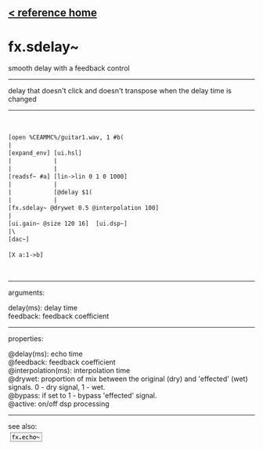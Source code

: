 [< reference home](ceammc_lib.html)
---

# fx.sdelay~


smooth delay with a feedback control

---

delay that doesn&#39;t click and doesn&#39;t transpose when the delay time is
            changed
<br>


---


```


[open %CEAMMC%/guitar1.wav, 1 #b(
|
[expand_env] [ui.hsl]
|            |
|            |
[readsf~ #a] [lin->lin 0 1 0 1000]
|            |
|            [@delay $1(
|            |
[fx.sdelay~ @drywet 0.5 @interpolation 100]
|
[ui.gain~ @size 120 16]  [ui.dsp~]
|\
[dac~]

[X a:1->b]

            
```

---
arguments:

delay(ms): 
            delay time<br>
feedback: feedback
            coefficient<br>

---
properties:

@delay(ms): echo time<br>
@feedback: feedback
            coefficient<br>
@interpolation(ms): interpolation time<br>
@drywet: proportion
            of mix between the original (dry) and &#39;effected&#39; (wet) signals. 0 - dry signal, 1 -
            wet.<br>
@bypass: if set to 1 - bypass
            &#39;effected&#39; signal.<br>
@active: on/off dsp
            processing<br>

---
see also:<br>
[![fx.echo~](img/object_fx.echo~.png)](fx.echo~.html)
